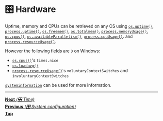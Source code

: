 # 🎛️ Hardware

Uptime, memory and CPUs can be retrieved on any OS using
[`os.uptime()`](https://nodejs.org/api/os.html#os_os_uptime),
[`process.uptime()`](https://nodejs.org/api/process.html#process_process_uptime),
[`os.freemem()`](https://nodejs.org/api/os.html#os_os_freemem),
[`os.totalmem()`](https://nodejs.org/api/os.html#os_os_totalmem),
[`process.memoryUsage()`](https://nodejs.org/api/process.html#process_process_memoryusage),
[`os.cpus()`](https://nodejs.org/api/os.html#os_os_cpus),
[`os.availableParallelism()`](https://nodejs.org/api/os.html#osavailableparallelism),
[`process.cpuUsage()`](https://nodejs.org/api/process.html#process_process_cpuusage_previousvalue).
and
[`process.resourceUsage()`](https://nodejs.org/api/all.html#process_process_resourceusage).

However the following fields are `0` on Windows:

- [`os.cpus()`](https://nodejs.org/api/os.html#os_os_cpus)'s `times.nice`
- [`os.loadavg()`](https://nodejs.org/api/os.html#os_os_loadavg)
- [`process.resourceUsage()`](https://nodejs.org/api/all.html#process_process_resourceusage)'s
  `voluntaryContextSwitches` and `involuntaryContextSwitches`

[`systeminformation`](https://github.com/sebhildebrandt/systeminformation) can
be used for more information.

<hr>

[**Next** _(🎛️ Time)_](time.md)\
[**Previous** _(🎛️ System configuration)_](system_configuration.md)\
[**Top**](README.md)
